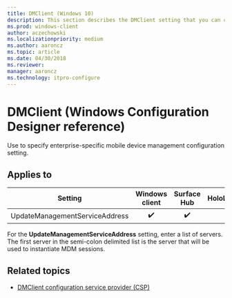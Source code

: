 ```yaml
---
title: DMClient (Windows 10)
description: This section describes the DMClient setting that you can configure in provisioning packages for Windows 10 using Windows Configuration Designer.
ms.prod: windows-client
author: aczechowski
ms.localizationpriority: medium
ms.author: aaroncz
ms.topic: article
ms.date: 04/30/2018
ms.reviewer: 
manager: aaroncz
ms.technology: itpro-configure
---
```


# DMClient (Windows Configuration Designer reference)

Use to specify enterprise-specific mobile device management configuration setting.

## Applies to

| Setting   | Windows client | Surface Hub | HoloLens | IoT Core |
| --- | :---: | :---: | :---: | :---: |
| UpdateManagementServiceAddress | ✔️  | ✔️ |  | ✔️ |

For the **UpdateManagementServiceAddress** setting, enter a list of servers. The first server in the semi-colon delimited list is the server that will be used to instantiate MDM sessions. 

## Related topics

- [DMClient configuration service provider (CSP)](/windows/client-management/mdm/dmclient-csp)
